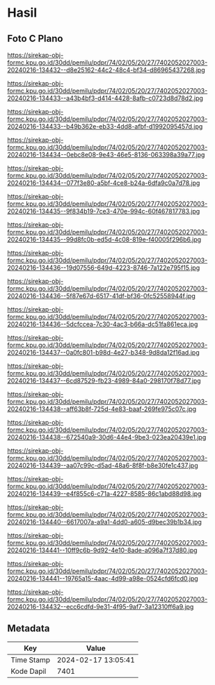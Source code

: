 # Hasil

## Foto C Plano

https://sirekap-obj-formc.kpu.go.id/30dd/pemilu/pdpr/74/02/05/20/27/7402052027003-20240216-134432--d8e25162-44c2-48c4-bf34-d86965437268.jpg

https://sirekap-obj-formc.kpu.go.id/30dd/pemilu/pdpr/74/02/05/20/27/7402052027003-20240216-134433--a43b4bf3-d414-4428-8afb-c0723d8d78d2.jpg

https://sirekap-obj-formc.kpu.go.id/30dd/pemilu/pdpr/74/02/05/20/27/7402052027003-20240216-134433--b49b362e-eb33-4dd8-afbf-d1992095457d.jpg

https://sirekap-obj-formc.kpu.go.id/30dd/pemilu/pdpr/74/02/05/20/27/7402052027003-20240216-134434--0ebc8e08-9e43-46e5-8136-063398a39a77.jpg

https://sirekap-obj-formc.kpu.go.id/30dd/pemilu/pdpr/74/02/05/20/27/7402052027003-20240216-134434--077f3e80-a5bf-4ce8-b24a-6dfa9c0a7d78.jpg

https://sirekap-obj-formc.kpu.go.id/30dd/pemilu/pdpr/74/02/05/20/27/7402052027003-20240216-134435--9f834b19-7ce3-470e-994c-60f467817783.jpg

https://sirekap-obj-formc.kpu.go.id/30dd/pemilu/pdpr/74/02/05/20/27/7402052027003-20240216-134435--99d8fc0b-ed5d-4c08-819e-f40005f296b6.jpg

https://sirekap-obj-formc.kpu.go.id/30dd/pemilu/pdpr/74/02/05/20/27/7402052027003-20240216-134436--19d07556-649d-4223-8746-7a122e795f15.jpg

https://sirekap-obj-formc.kpu.go.id/30dd/pemilu/pdpr/74/02/05/20/27/7402052027003-20240216-134436--5f87e67d-6517-41df-bf36-0fc52558944f.jpg

https://sirekap-obj-formc.kpu.go.id/30dd/pemilu/pdpr/74/02/05/20/27/7402052027003-20240216-134436--5dcfccea-7c30-4ac3-b66a-dc51fa861eca.jpg

https://sirekap-obj-formc.kpu.go.id/30dd/pemilu/pdpr/74/02/05/20/27/7402052027003-20240216-134437--0a0fc801-b98d-4e27-b348-9d8da12f16ad.jpg

https://sirekap-obj-formc.kpu.go.id/30dd/pemilu/pdpr/74/02/05/20/27/7402052027003-20240216-134437--6cd87529-fb23-4989-84a0-298170f78d77.jpg

https://sirekap-obj-formc.kpu.go.id/30dd/pemilu/pdpr/74/02/05/20/27/7402052027003-20240216-134438--aff63b8f-725d-4e83-baaf-269fe975c07c.jpg

https://sirekap-obj-formc.kpu.go.id/30dd/pemilu/pdpr/74/02/05/20/27/7402052027003-20240216-134438--672540a9-30d6-44e4-9be3-023ea20439e1.jpg

https://sirekap-obj-formc.kpu.go.id/30dd/pemilu/pdpr/74/02/05/20/27/7402052027003-20240216-134439--aa07c99c-d5ad-48a6-8f8f-b8e30fe1c437.jpg

https://sirekap-obj-formc.kpu.go.id/30dd/pemilu/pdpr/74/02/05/20/27/7402052027003-20240216-134439--e4f855c6-c71a-4227-8585-86c1abd88d98.jpg

https://sirekap-obj-formc.kpu.go.id/30dd/pemilu/pdpr/74/02/05/20/27/7402052027003-20240216-134440--6617007a-a9a1-4dd0-a605-d9bec39b1b34.jpg

https://sirekap-obj-formc.kpu.go.id/30dd/pemilu/pdpr/74/02/05/20/27/7402052027003-20240216-134441--10ff9c6b-9d92-4e10-8ade-a096a7f37d80.jpg

https://sirekap-obj-formc.kpu.go.id/30dd/pemilu/pdpr/74/02/05/20/27/7402052027003-20240216-134441--19765a15-4aac-4d99-a98e-0524cfd6fcd0.jpg

https://sirekap-obj-formc.kpu.go.id/30dd/pemilu/pdpr/74/02/05/20/27/7402052027003-20240216-134432--ecc6cdfd-9e31-4f95-9af7-3a12310ff6a9.jpg


## Metadata

| Key        | Value               |
| ---------- | ------------------- |
| Time Stamp | 2024-02-17 13:05:41 |
| Kode Dapil | 7401                |



